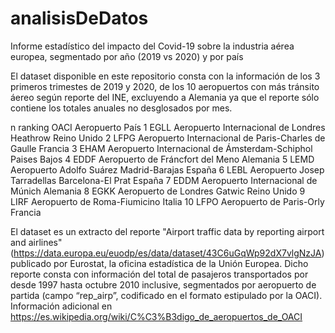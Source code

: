 # analisisDeDatos

Informe estadístico del impacto del Covid-19 sobre la industria aérea europea, segmentado por año (2019 vs 2020) y por país

El dataset disponible en este repositorio consta con la información de los 3 primeros trimestes de 2019 y 2020, de los 10 aeropuertos con más tránsito áereo según reporte del INE, excluyendo a Alemania ya que el reporte sólo contiene los totales anuales no desglosados por mes.

n ranking	OACI	Aeropuerto	País
1	EGLL	Aeropuerto Internacional de Londres Heathrow	Reino Unido
2	LFPG	Aeropuerto Internacional de Paris-Charles de Gaulle	Francia
3	EHAM	Aeropuerto Internacional de Ámsterdam-Schiphol	Paises Bajos
4	EDDF	Aeropuerto de Fráncfort del Meno	Alemania
5	LEMD	Aeropuerto Adolfo Suárez Madrid-Barajas	España
6	LEBL	Aeropuerto Josep Tarradellas Barcelona-El Prat​	España
7	EDDM	Aeropuerto Internacional de Múnich	Alemania
8	EGKK	Aeropuerto de Londres Gatwic	Reino Unido
9	LIRF	Aeropuerto de Roma-Fiumicino	Italia
10	LFPO	Aeropuerto de Paris-Orly	Francia

El dataset es un extracto del reporte "Airport traffic data by reporting airport and airlines" (https://data.europa.eu/euodp/es/data/dataset/43C6uGqWp92dX7vlgNzJA) publicado por Eurostat, la oficina estadística de la Unión Europea. Dicho reporte consta con información del total de pasajeros transportados por desde 1997 hasta octubre 2010 inclusive, segmentados por aeropuerto de partida (campo “rep_airp”, codificado en el formato estipulado por la OACI). Información adicional en https://es.wikipedia.org/wiki/C%C3%B3digo_de_aeropuertos_de_OACI


